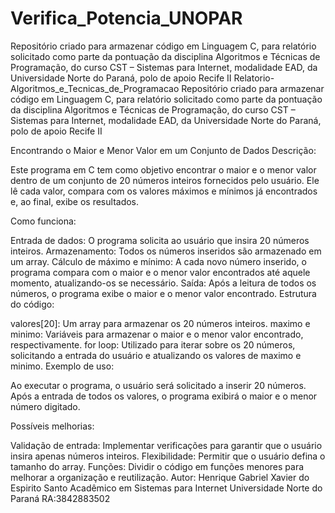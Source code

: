 # Verifica_Potencia_UNOPAR
Repositório criado para armazenar código em Linguagem C, para relatório solicitado como parte da pontuação da disciplina Algoritmos e Técnicas de Programação, do curso CST – Sistemas para Internet, modalidade EAD, da Universidade Norte do Paraná, polo de apoio Recife II
Relatorio-Algoritmos_e_Tecnicas_de_Programacao
Repositório criado para armazenar código em Linguagem C, para relatório solicitado como parte da pontuação da disciplina Algoritmos e Técnicas de Programação, do curso CST – Sistemas para Internet, modalidade EAD, da Universidade Norte do Paraná, polo de apoio Recife II

Encontrando o Maior e Menor Valor em um Conjunto de Dados
Descrição:

Este programa em C tem como objetivo encontrar o maior e o menor valor dentro de um conjunto de 20 números inteiros fornecidos pelo usuário. Ele lê cada valor, compara com os valores máximos e mínimos já encontrados e, ao final, exibe os resultados.

Como funciona:

Entrada de dados: O programa solicita ao usuário que insira 20 números inteiros.
Armazenamento: Todos os números inseridos são armazenado em um array.
Cálculo de máximo e mínimo: A cada novo número inserido, o programa compara com o maior e o menor valor encontrados até aquele momento, atualizando-os se necessário.
Saída: Após a leitura de todos os números, o programa exibe o maior e o menor valor encontrado.
Estrutura do código:

valores[20]: Um array para armazenar os 20 números inteiros.
maximo e minimo: Variáveis para armazenar o maior e o menor valor encontrado, respectivamente.
for loop: Utilizado para iterar sobre os 20 números, solicitando a entrada do usuário e atualizando os valores de maximo e minimo.
Exemplo de uso:

Ao executar o programa, o usuário será solicitado a inserir 20 números. Após a entrada de todos os valores, o programa exibirá o maior e o menor número digitado.

Possíveis melhorias:

Validação de entrada: Implementar verificações para garantir que o usuário insira apenas números inteiros.
Flexibilidade: Permitir que o usuário defina o tamanho do array.
Funções: Dividir o código em funções menores para melhorar a organização e reutilização.
Autor: Henrique Gabriel Xavier do Espirito Santo Acadêmico em Sistemas para Internet Universidade Norte do Paraná RA:3842883502
